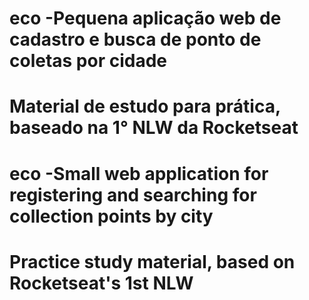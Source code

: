 # eco -Pequena aplicação web de cadastro e busca de ponto de coletas por cidade
# Material de estudo para prática, baseado na 1° NLW da Rocketseat

# eco -Small web application for registering and searching for collection points by city
# Practice study material, based on Rocketseat's 1st NLW